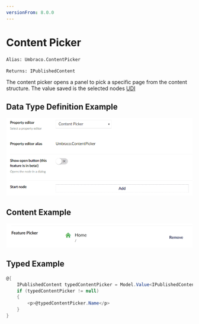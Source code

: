 ```yaml
---
versionFrom: 8.0.0
---
```


# Content Picker

`Alias: Umbraco.ContentPicker`

`Returns: IPublishedContent`

The content picker opens a panel to pick a specific page from the content structure. The value saved is the selected nodes [UDI](../../../../../Reference/Querying/Udi.md "Learn more about UDI's")

## Data Type Definition Example

![Content Picker Data Type Definition](images/Content-Picker-DataType-v8.png)

## Content Example

![Content Picker Content](images/Content-Picker-Content-v8.png)

## Typed Example

```csharp
@{
    IPublishedContent typedContentPicker = Model.Value<IPublishedContent>("featurePicker");
    if (typedContentPicker != null)
    {
        <p>@typedContentPicker.Name</p>
    }
}
```